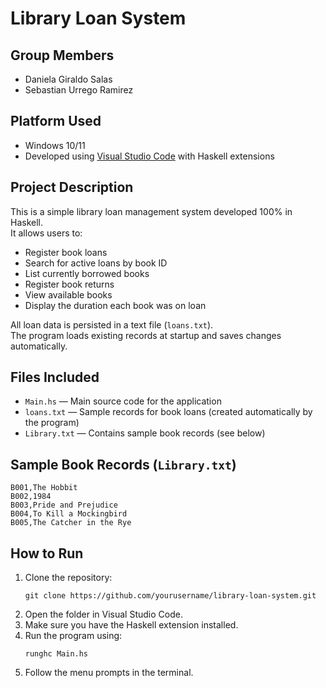 # Library Loan System

## Group Members
- Daniela Giraldo Salas
- Sebastian Urrego Ramirez

## Platform Used
- Windows 10/11
- Developed using [Visual Studio Code](https://code.visualstudio.com/) with Haskell extensions

## Project Description
This is a simple library loan management system developed 100% in Haskell.  
It allows users to:
- Register book loans
- Search for active loans by book ID
- List currently borrowed books
- Register book returns
- View available books
- Display the duration each book was on loan

All loan data is persisted in a text file (`loans.txt`).  
The program loads existing records at startup and saves changes automatically.

## Files Included
- `Main.hs` — Main source code for the application
- `loans.txt` — Sample records for book loans (created automatically by the program)
- `Library.txt` — Contains sample book records (see below)

## Sample Book Records (`Library.txt`)
```
B001,The Hobbit
B002,1984
B003,Pride and Prejudice
B004,To Kill a Mockingbird
B005,The Catcher in the Rye
```

## How to Run
1. Clone the repository:
    ```
    git clone https://github.com/yourusername/library-loan-system.git
    ```
2. Open the folder in Visual Studio Code.
3. Make sure you have the Haskell extension installed.
4. Run the program using:
    ```
    runghc Main.hs
    ```
5. Follow the menu prompts in the terminal.
